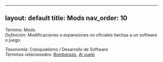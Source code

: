 
---
layout: default
title: Mods
nav_order: 10
---

*Término:* Mods  
*Definición:* Modificaciones o expansiones no oficiales hechas a un software o juego.

*Taxonomía:* Coloquialismo / Desarrollo de Software  
*Términos relacionados:* [Bomberazo](https://maleniski.github.io/diccionario-angl-tec-mx/docs/alfabeticamente/B/bomberazo/), [Al vuelo](https://maleniski.github.io/diccionario-angl-tec-mx/docs/alfabeticamente/A/al-vuelo/)
